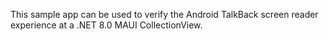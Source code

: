 This sample app can be used to verify the Android TalkBack screen reader experience at a .NET 8.0 MAUI CollectionView. 
